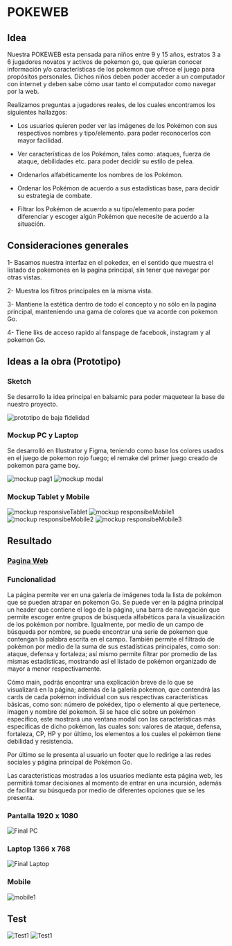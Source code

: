 # POKEWEB

## Idea

Nuestra POKEWEB esta pensada para niños entre 9 y 15 años, estratos 3 a 6 jugadores novatos y activos de pokemon go, que quieran conocer información y/o características de los pokemon que ofrece el juego para propósitos personales. Dichos niños deben poder acceder a un computador con internet y deben sabe cómo usar tanto el computador como navegar por la web.

Realizamos preguntas a jugadores reales, de los cuales encontramos los siguientes hallazgos:

* Los usuarios quieren poder ver las imágenes de los Pokémon con sus respectivos nombres y tipo/elemento.
para poder reconocerlos con mayor facilidad.

* Ver características de los Pokémon, tales como: ataques, fuerza de ataque, debilidades etc.
para poder decidir su estilo de pelea.

* Ordenarlos alfabéticamente los nombres de los Pokémon.

* Ordenar los Pokémon de acuerdo a sus estadísticas base, para decidir su estrategia de combate.

* Filtrar los Pokémon de acuerdo a su tipo/elemento para poder diferenciar y escoger algún Pokémon que necesite de acuerdo a la situación.

## Consideraciones generales

1- Basamos nuestra interfaz en el pokedex, en el sentido que muestra el listado de pokemones en la pagina principal, sin tener que navegar por otras vistas.

2- Muestra los filtros principales en la misma vista.

3- Mantiene la estética dentro de todo el concepto y no sólo en la pagina principal, manteniendo una gama de colores que va acorde con pokemon Go.

4- Tiene liks de acceso rapido al fanspage de facebook, instagram y al pokemon Go.

## Ideas a la obra (Prototipo)
### Sketch

Se desarrollo la idea principal en balsamic para poder maquetear la base de nuestro proyecto.

<img src = "prototype/pokeweb_pag1.png" alt = "prototipo de baja fidelidad"/>

### Mockup PC y Laptop

Se desarrolló en Illustrator y Figma, teniendo como base los colores usados en el juego de pokemon rojo fuego; el remake del primer juego creado de pokemon para game boy.

![mockup pag1](prototype/mockup-pokeWeb.png)
![mockup modal](prototype/Modal_Content.png)

### Mockup Tablet y Mobile

![mockup responsiveTablet](prototype/tablet.png)
![mockup responsibeMobile1](prototype/Responsive.png)
![mockup responsibeMobile2](prototype/Responsive2.png)
![mockup responsibeMobile3](prototype/ModalRes.png)

## Resultado

### **[Pagina Web](https://liz-14.github.io/BOG003-data-lovers/src/)**

### Funcionalidad
La página permite ver en una galería de imágenes toda la lista de pokémon que se pueden atrapar en pokemon Go. Se puede ver en la página principal un header que contiene el logo de la página, una barra de navegación que permite escoger entre grupos de búsqueda alfabéticos para la visualización de los pokémon por nombre. Igualmente, por medio de un campo de búsqueda por nombre, se puede encontrar una serie de pokemon que contengan la palabra escrita en el campo. También permite el filtrado de pokémon por medio de la suma de sus estadísticas principales, como son: ataque, defensa y fortaleza; así mismo permite filtrar por promedio de las mismas estadísticas,  mostrando así el listado de pokémon organizado de mayor a menor respectivamente.

Cómo main, podrás encontrar una explicación breve de lo que se visualizará en la página; además de la galería pokemon, que contendrá las cards de cada pokémon individual con sus respectivas características básicas, como son: número de pokédex, tipo o elemento al que pertenece, imagen y nombre del pokemon. Si se hace clic sobre un pokémon específico, este mostrará una ventana modal con las características más específicas de dicho pokémon, las cuales son: valores de ataque, defensa, fortaleza, CP, HP y por último, los elementos a los cuales el pokémon tiene debilidad y resistencia.

Por último se le presenta al usuario un footer que lo redirige a las redes sociales y página principal de Pokémon Go.

Las características mostradas a los usuarios mediante esta página web, les permitirá tomar decisiones al momento de entrar en una incursión, además de facilitar su búsqueda por medio de diferentes opciones que se les presenta.

### Pantalla 1920 x 1080

![Final PC](prototype/pokeWebPC3.gif)

### Laptop 1366 x 768

![Final Laptop](prototype/pokeWebLaptop.gif)

### Mobile
![mobile1](prototype/mobile.gif)

## Test
![Test1](prototype/TestPokeWeb2.png)
![Test1](prototype/TestPokeWeb1.png)
